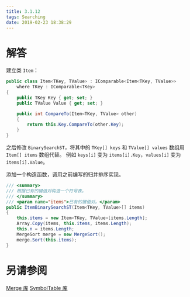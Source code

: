 ```yaml
---
title: 3.1.12
tags: Searching
date: 2019-02-23 18:38:29
---
```


# 解答

建立类 `Item`：

```csharp
public class Item<TKey, TValue> : IComparable<Item<TKey, TValue>>
    where TKey : IComparable<TKey>
{
    public TKey Key { get; set; }
    public TValue Value { get; set; }

    public int CompareTo(Item<TKey, TValue> other)
    {
        return this.Key.CompareTo(other.Key);
    }
}
```

之后修改 `BinarySearchST`，将其中的 `TKey[] keys` 和 `TValue[] values` 数组用 `Item[] items` 数组代替。
例如 `keys[i]` 变为 `items[i].Key`，`values[i]` 变为 `items[i].Value`。

添加一个构造函数，调用之前编写的归并排序实现。

```csharp
/// <summary>
/// 根据已有的键值对构造一个符号表。
/// </summary>
/// <param name="items">已有的键值对。</param>
public ItemBinarySearchST(Item<TKey, TValue>[] items)
{
    this.items = new Item<TKey, TValue>[items.Length];
    Array.Copy(items, this.items, items.Length);
    this.n = items.Length;
    MergeSort merge = new MergeSort();
    merge.Sort(this.items);
}
```

# 另请参阅

[Merge 库](https://github.com/ikesnowy/Algorithms-4th-Edition-in-Csharp/tree/master/2%20Sorting/2.2/Merge)
[SymbolTable 库](https://github.com/ikesnowy/Algorithms-4th-Edition-in-Csharp/tree/master/3%20Searching/3.1/SymbolTable)

